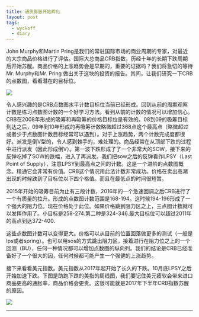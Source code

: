 ```yaml
---
title: 通货膨胀开始孵化
layout: post
tags:
  - wyckoff
  - diary
---
```


  John Murphy和Martin Pring是我们的常驻国际市场的商业周期的专家，对最近的大宗商品价格进行了评估。国际大总商品CRB指数，历经十年的长期下跌周期后开始苏醒。商品价格的上涨趋势会是早期的，重要的证据吗？我们将急切的等待Mr. Murphy和Mr. Pring 做出关于这块的投资的报告。其间，让我们研究一下CRB的点数图，看看潜在的目标位。

![](http://7xo9zb.com1.z0.glb.clouddn.com/1517002126072547912837.png)

令人感兴趣的是CRB点数图水平计数目标位当前已经形成。回到从前的周期观察计数是练习点数图计数的一个好学习方法。看到从前的计数的情况可以增加信心。CRB在2008年形成的吸筹和再吸筹的价格目标位是有效的。08到09的吸筹目标到达之后，09年到10年形成的再吸筹计数略微超过368点这个最高点（略微超过或者少于点数图计数目标经常可以遇到）。对于上涨趋势，两个计数完成度都很好。派发是倒V型的，令人感到棘手的，难处理的。商品经常在从顶部下跌的过程中进行派发（因此形成倒V）。第一波下跌形成了了一个非常大的SOW，接下来的反弹吃掉了SOW的跌幅，进入了再派发。我们把sow之后的反弹看作LPSY（Last Point of Supply），注意LPSY到最高点之间的计数。这是一个进阶的点数图概念。精通它会非常有价值。CRB这个情况用此法计数非常成功。价格在卖出高潮出现的时候跌到了目标位以下四个格值。而且在最低点的时间很短暂。

2015年开始的吸筹目前为止有三段计数，2016年的一个急速回调之后CRB进行了一个有质量的拉升。形成的点数图计数范围是168-194。这时候194-196形成了一个强大的阻力位。现在价格处于此位。如果价格跳到阻力区之上，三点图计数就可以发挥作用了。小目标是258-274.第二种是324-346.最大目标位可以超过2011年的高点到达372-400.

这些点数图计数可以变得更大。价格可以从目前的位置回落做更多的测试（一般是lps或者spring）。也可以用sos的方式跳出阻力区，接着进行在阻力位之上的一个回测（BU），任何一种情况都可以增加点数图的纵向列。我们的结论是CRB已经准备好了一个很大的因，任何时候都可能产生一个强健的上涨趋势。

接下来看看美元指数。美元指数从2017年起开始了长久的下跌。10月底LPSY之后开始加速下跌。下图是助跑下跌的美指的周线图，我们要记住美元疲软会带来进口商品更高的通胀率，商品价格会更贵。这很可能就是2017年下半年CRB指数苏醒的原因。

![](http://7xo9zb.com1.z0.glb.clouddn.com/151700229436398081596.png)

----